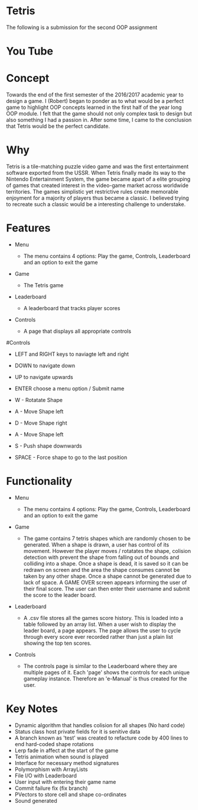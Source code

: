# Tetris
The following is a submission for the second OOP assignment

# You Tube

# Concept
Towards the end of the first semester of the 2016/2017 academic year to design a game. I (Robert) began to ponder as to what would be a perfect game to highlight OOP concepts learned in the first half of the year long OOP module. I felt that the game should not only complex task to design but also something I had a passion in. After some time, I came to the conclusion that Tetris would be the perfect candidate.

# Why
Tetris is a tile-matching puzzle video game and was the first entertainment software exported from the USSR. When Tetris finally made its way to the Nintendo Entertainment System, the game became apart of a elite grouping of games that created interest in the video-game market across worldwide territories. The games simplistic yet restrictive rules create memorable enjoyment for a majority of players thus became a classic. I believed trying to recreate such a classic would be a interesting challenge to understake.

# Features

* Menu
  * The menu contains 4 options: Play the game, Controls, Leaderboard and an option to exit the game

* Game
  * The Tetris game

* Leaderboard
  * A leaderboard that tracks player scores

* Controls
  * A page that displays all appropriate controls

#Controls

* LEFT and RIGHT keys to naviagte left and right
* DOWN to navigate down
* UP to navigate upwards
* ENTER choose a menu option  / Submit name

* W - Rotatate Shape
* A - Move Shape left
* D - Move Shape right
* A - Move Shape left
* S - Push shape downwards
* SPACE - Force shape to go to the last position

# Functionality

* Menu
  * The menu contains 4 options: Play the game, Controls, Leaderboard and an option to exit the game

* Game
  * The game contains 7 tetris shapes which are randomly chosen to be generated. When a shape is drawn, a user has control of its movement. However the player moves / rotatates the shape, colision detection with prevent the shape from falling out of bounds and colliding into a shape. Once a shape is dead, it is saved so it can be redrawn on screen and the area the shape consumes cannot be taken by any other shape. Once a shape cannot be generated due to lack of space. A GAME OVER screen appears informing the user of their final score. The user can then enter their username and submit the score to the leader board.

* Leaderboard
  * A .csv file stores all the games score history. This is loaded into a table followed by an array list. When a user wish to display the leader board, a page appears. The page allows the user to cycle through every score ever recorded rather than just a plain list showing the top ten scores.

* Controls
  * The controls page is similar to the Leaderboard where they are multiple pages of it. Each 'page' shows the controls for each unique gameplay instance. Therefore an 'e-Manual' is thus created for the user.

# Key Notes  

* Dynamic algorithm that handles colision for all shapes (No hard code)
* Status class host private fields for it is senitive data
* A branch known as 'test' was created to refacture code by 400 lines to end hard-coded shape rotations
* Lerp fade in affect at the start of the game
* Tetris animation when sound is played
* Interface for necessary method signatures
* Polymorphism with ArrayLists
* File I/O with Leaderboard
* User input with entering their game name
* Commit failure fix (fix branch)
* PVectors to store cell and shape co-ordinates
* Sound generated